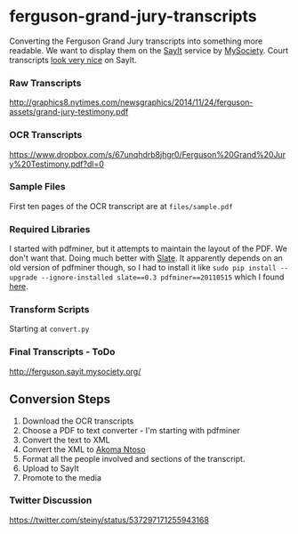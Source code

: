 ferguson-grand-jury-transcripts
===============================

Converting the Ferguson Grand Jury transcripts into something more readable. We want to display them on the [SayIt](http://sayit.mysociety.org/) service by [MySociety](https://www.mysociety.org/). Court transcripts [look very nice](http://leveson.sayit.mysociety.org/hearing-14-may-2012/lord-augustine-odonnell) on  SayIt.

### Raw Transcripts
http://graphics8.nytimes.com/newsgraphics/2014/11/24/ferguson-assets/grand-jury-testimony.pdf

### OCR Transcripts
https://www.dropbox.com/s/67unqhdrb8jhgr0/Ferguson%20Grand%20Jury%20Testimony.pdf?dl=0

### Sample Files
First ten pages of the OCR transcript are at `files/sample.pdf`

### Required Libraries
I started with pdfminer, but it attempts to maintain the layout of the PDF. We don't want that. Doing much better with [Slate](https://pypi.python.org/pypi/slate). It apparently depends on an old version of pdfminer though, so I had to install it like `sudo pip install --upgrade --ignore-installed slate==0.3 pdfminer==20110515` which I found [here](https://github.com/timClicks/slate/issues/5#issuecomment-53450633).

### Transform Scripts
Starting at `convert.py`

### Final Transcripts - ToDo
http://ferguson.sayit.mysociety.org/


## Conversion Steps
1. Download the OCR transcripts
2. Choose a PDF to text converter - I'm starting with pdfminer
3. Convert the text to XML
4. Convert the XML to [Akoma Ntoso](http://sayit.mysociety.org/about/developers#an)
5. Format all the people involved and sections of the transcript.
6. Upload to SayIt
7. Promote to the media

### Twitter Discussion
https://twitter.com/steiny/status/537297171255943168
